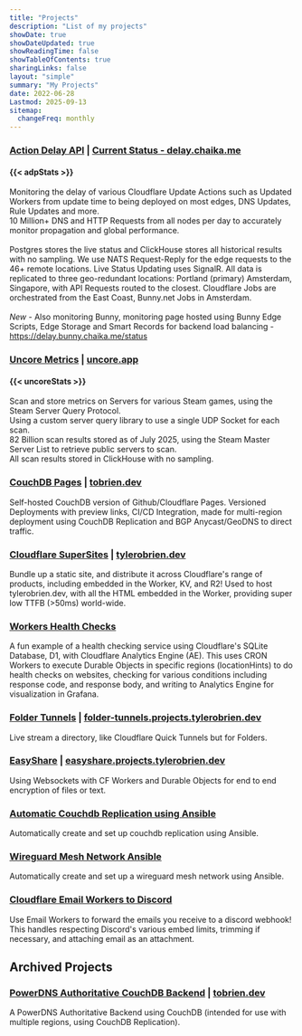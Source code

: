 ```yaml
---
title: "Projects"
description: "List of my projects"
showDate: true
showDateUpdated: true
showReadingTime: false
showTableOfContents: true
sharingLinks: false
layout: "simple"
summary: "My Projects"
date: 2022-06-28
Lastmod: 2025-09-13
sitemap:
  changeFreq: monthly
---
```

### [Action Delay API](https://github.com/Tyler-OBrien/Action-Delay-API) |  [Current Status  - delay.chaika.me](https://delay.chaika.me/status/) 
#### {{< adpStats >}} 
Monitoring the delay of various Cloudflare Update Actions such as Updated Workers from update time to being deployed on most edges, DNS Updates, Rule Updates and more. <br>
10 Million+ DNS and HTTP Requests from all nodes per day to accurately monitor propagation and global performance. <br><br>
Postgres stores the live status and ClickHouse stores all historical results with no sampling. We use NATS Request-Reply for the edge requests to the 46+ remote locations. Live Status Updating uses SignalR. All data is replicated to three geo-redundant locations: Portland (primary) Amsterdam, Singapore, with API Requests routed to the closest. Cloudflare Jobs are orchestrated from the East Coast, Bunny.net Jobs in Amsterdam. <br><br>
*New* - Also monitoring Bunny, monitoring page hosted using Bunny Edge Scripts, Edge Storage and Smart Records for backend load balancing - https://delay.bunny.chaika.me/status<br>

### [Uncore Metrics](https://github.com/Tyler-OBrien/UncoreMetrics) |  [uncore.app](https://uncore.app)
#### {{< uncoreStats >}}
Scan and store metrics on Servers for various Steam games, using the Steam Server Query Protocol. <br>
Using a custom server query library to use a single UDP Socket for each scan.<br>
82 Billion scan results stored as of July 2025, using the Steam Master Server List to retrieve public servers to scan. <br> All scan results stored in ClickHouse with no sampling.<br>


### [CouchDB Pages](https://github.com/Tyler-OBrien/CouchDB-Pages) | [tobrien.dev](https://tobrien.dev)
Self-hosted CouchDB version of Github/Cloudflare Pages. Versioned Deployments with preview links, CI/CD Integration, made for multi-region deployment using CouchDB Replication and BGP Anycast/GeoDNS to direct traffic.<br>


### [Cloudflare SuperSites](https://github.com/Tyler-OBrien/SuperSites) | [tylerobrien.dev](https://tylerobrien.dev)
Bundle up a static site, and distribute it across Cloudflare's range of products, including embedded in the Worker, KV, and R2! Used to host tylerobrien.dev, with all the HTML embedded in the Worker, providing super low TTFB (>50ms) world-wide.  <br>


### [Workers Health Checks](https://github.com/Tyler-OBrien/workers-health-checks)
A fun example of a health checking service using Cloudflare's SQLite Database, D1, with Cloudflare Analytics Engine (AE). This uses CRON Workers to execute Durable Objects in specific regions (locationHints) to do health checks on websites, checking for various conditions including response code, and response body, and writing to Analytics Engine for visualization in Grafana. 


### [Folder Tunnels](https://github.com/Tyler-OBrien/Folder-Tunnels) | [folder-tunnels.projects.tylerobrien.dev](https://folder-tunnels.projects.tylerobrien.dev)
Live stream a directory, like Cloudflare Quick Tunnels but for Folders.<br>

### [EasyShare](https://github.com/Tyler-OBrien/EasyShare-CF-Workers) | [easyshare.projects.tylerobrien.dev](https://easyshare.projects.tylerobrien.dev/)
Using Websockets with CF Workers and Durable Objects for end to end encryption of files or text.<br>


### [Automatic Couchdb Replication using Ansible](https://github.com/Tyler-OBrien/automatic_couchdb_replication_ansible)
Automatically create and set up couchdb replication using Ansible.<br>


### [Wireguard Mesh Network Ansible](https://github.com/Tyler-OBrien/wireguard-mesh-network-ansible)
Automatically create and set up a wireguard mesh network using Ansible.<br>


### [Cloudflare Email Workers to Discord](https://github.com/Tyler-OBrien/cloudflare-worker-emails-to-discord)
Use Email Workers to forward the emails you receive to a discord webhook! This handles respecting Discord's various embed limits, trimming if necessary, and attaching email as an attachment.

## Archived Projects

### [PowerDNS Authoritative CouchDB Backend](https://github.com/Tyler-OBrien/PowerDNS-Authoritative-CouchDB-Backend) | [tobrien.dev](https://tobrien.dev)
A PowerDNS Authoritative Backend using CouchDB (intended for use with multiple regions, using CouchDB Replication). <br>